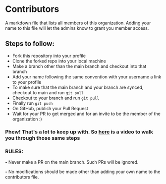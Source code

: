# Contributors
A markdown file that lists all members of this organization. Adding your name to this file will let the admins know to grant you member access.

## Steps to follow:
- Fork this repository into your profile
- Clone the forked repo into your local machine
- Make a branch other than the main branch and checkout into that branch
- Add your name following the same convention with your username a link to your profile
- To make sure that the main branch and your branch are synced, checkout to main and run ```git pull```
- Checkout to your branch and run ```git pull```
- Finally run ```git push```
- On GitHub, publish your Pull Request
- Wait for your PR to get merged and for an invite to be the member of the organization :)

### Phew! That's a lot to keep up with. So [here](https://youtu.be/c6b6B9oN4Vg) is a video to walk you through those same steps

### RULES:

**-** Never make a PR on the main branch. Such PRs will be ignored.

**-** No modifications should be made other than adding your own name to the contributors file.
